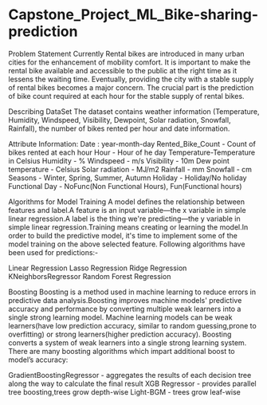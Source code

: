 # Capstone_Project_ML_Bike-sharing-prediction
Problem Statement
Currently Rental bikes are introduced in many urban cities for the enhancement of mobility comfort. It is important to make the rental bike available and accessible to the public at the right time as it lessens the waiting time. Eventually, providing the city with a stable supply of rental bikes becomes a major concern. The crucial part is the prediction of bike count required at each hour for the stable supply of rental bikes.

Describing DataSet
The dataset contains weather information (Temperature, Humidity, Windspeed, Visibility, Dewpoint, Solar radiation, Snowfall, Rainfall), the number of bikes rented per hour and date information.

Attribute Information:
Date : year-month-day
Rented_Bike_Count - Count of bikes rented at each hour
Hour - Hour of he day
Temperature-Temperature in Celsius
Humidity - %
Windspeed - m/s
Visibility - 10m
Dew point temperature - Celsius
Solar radiation - MJ/m2
Rainfall - mm
Snowfall - cm
Seasons - Winter, Spring, Summer, Autumn
Holiday - Holiday/No holiday
Functional Day - NoFunc(Non Functional Hours), Fun(Functional hours)

Algorithms for Model Training
A model defines the relationship between features and label.A feature is an input variable—the x variable in simple linear regression.A label is the thing we're predicting—the y variable in simple linear regression.Training means creating or learning the model.In order to build the predictive model, it's time to implement some of the model training on the above selected feature.
Following algorithms have been used for predictions:-

Linear Regression
Lasso Regression
Ridge Regression
KNeighborsRegressor
Random Forest Regression

Boosting
Boosting is a method used in machine learning to reduce errors in predictive data analysis.Boosting improves machine models' predictive accuracy and performance by converting multiple weak learners into a single strong learning model. Machine learning models can be weak learners(have low prediction accuracy, similar to random guessing,prone to overfitting) or strong learners(higher prediction accuracy). Boosting converts a system of weak learners into a single strong learning system. There are many boosting algorithms which impart additional boost to model’s accuracy:

GradientBoostingRegressor - aggregates the results of each decision tree along the way to calculate the final result
XGB Regressor - provides parallel tree boosting,trees grow depth-wise
Light-BGM - trees grow leaf-wise
